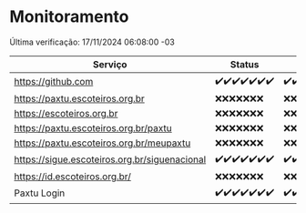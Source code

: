# Monitoramento

Última verificação: 17/11/2024 06:08:00 -03

|Serviço|Status|Últimas 24h|
|---|---|---|
|https://github.com|<span title="2024-11-10: OK=23">✔️</span><span title="2024-11-11: OK=23">✔️</span><span title="2024-11-12: OK=23">✔️</span><span title="2024-11-13: OK=23">✔️</span><span title="2024-11-14: OK=23">✔️</span><span title="2024-11-15: OK=23">✔️</span><span title="2024-11-16: OK=9">✔️</span>|<span title="16/11/2024 07:07:00 -03 : 200">✔️</span><span title="16/11/2024 08:06:00 -03 : 200">✔️</span><span title="16/11/2024 09:14:00 -03 : 200">✔️</span><span title="16/11/2024 10:15:00 -03 : 200">✔️</span><span title="16/11/2024 11:07:00 -03 : 200">✔️</span><span title="16/11/2024 12:07:00 -03 : 200">✔️</span><span title="16/11/2024 13:08:00 -03 : 200">✔️</span><span title="16/11/2024 14:06:00 -03 : 200">✔️</span><span title="16/11/2024 15:09:00 -03 : 200">✔️</span><span title="16/11/2024 16:05:00 -03 : 200">✔️</span><span title="16/11/2024 17:08:00 -03 : 200">✔️</span><span title="16/11/2024 18:07:00 -03 : 200">✔️</span><span title="16/11/2024 19:07:00 -03 : 200">✔️</span><span title="16/11/2024 20:09:00 -03 : 200">✔️</span><span title="16/11/2024 21:45:00 -03 : 200">✔️</span><span title="16/11/2024 23:20:00 -03 : 200">✔️</span><span title="17/11/2024 00:24:00 -03 : 200">✔️</span><span title="17/11/2024 01:10:00 -03 : 200">✔️</span><span title="17/11/2024 02:08:00 -03 : 200">✔️</span><span title="17/11/2024 03:11:00 -03 : 200">✔️</span><span title="17/11/2024 04:07:00 -03 : 200">✔️</span><span title="17/11/2024 05:10:00 -03 : 200">✔️</span><span title="17/11/2024 06:08:00 -03 : 200">✔️</span>|
|https://paxtu.escoteiros.org.br|<span title="2024-11-10: Falhas=23">❌</span><span title="2024-11-11: Falhas=23">❌</span><span title="2024-11-12: Falhas=23">❌</span><span title="2024-11-13: Falhas=23">❌</span><span title="2024-11-14: Falhas=23">❌</span><span title="2024-11-15: Falhas=23">❌</span><span title="2024-11-16: Falhas=9">❌</span>|<span title="16/11/2024 07:07:00 -03 : 403">❌</span><span title="16/11/2024 08:06:00 -03 : 403">❌</span><span title="16/11/2024 09:14:00 -03 : 403">❌</span><span title="16/11/2024 10:15:00 -03 : 403">❌</span><span title="16/11/2024 11:07:00 -03 : 403">❌</span><span title="16/11/2024 12:07:00 -03 : 403">❌</span><span title="16/11/2024 13:08:00 -03 : 403">❌</span><span title="16/11/2024 14:06:00 -03 : 403">❌</span><span title="16/11/2024 15:09:00 -03 : 403">❌</span><span title="16/11/2024 16:05:00 -03 : 403">❌</span><span title="16/11/2024 17:08:00 -03 : 403">❌</span><span title="16/11/2024 18:07:00 -03 : 403">❌</span><span title="16/11/2024 19:07:00 -03 : 403">❌</span><span title="16/11/2024 20:09:00 -03 : 403">❌</span><span title="16/11/2024 21:45:00 -03 : 403">❌</span><span title="16/11/2024 23:20:00 -03 : 403">❌</span><span title="17/11/2024 00:24:00 -03 : 403">❌</span><span title="17/11/2024 01:10:00 -03 : 403">❌</span><span title="17/11/2024 02:08:00 -03 : 403">❌</span><span title="17/11/2024 03:11:00 -03 : 403">❌</span><span title="17/11/2024 04:07:00 -03 : 403">❌</span><span title="17/11/2024 05:10:00 -03 : 403">❌</span><span title="17/11/2024 06:08:00 -03 : 403">❌</span>|
|https://escoteiros.org.br|<span title="2024-11-10: Falhas=23">❌</span><span title="2024-11-11: Falhas=23">❌</span><span title="2024-11-12: Falhas=23">❌</span><span title="2024-11-13: Falhas=23">❌</span><span title="2024-11-14: Falhas=23">❌</span><span title="2024-11-15: Falhas=23">❌</span><span title="2024-11-16: Falhas=9">❌</span>|<span title="16/11/2024 07:07:00 -03 : 403">❌</span><span title="16/11/2024 08:06:00 -03 : 403">❌</span><span title="16/11/2024 09:14:00 -03 : 403">❌</span><span title="16/11/2024 10:15:00 -03 : 403">❌</span><span title="16/11/2024 11:07:00 -03 : 403">❌</span><span title="16/11/2024 12:07:00 -03 : 403">❌</span><span title="16/11/2024 13:08:00 -03 : 403">❌</span><span title="16/11/2024 14:06:00 -03 : 403">❌</span><span title="16/11/2024 15:09:00 -03 : 403">❌</span><span title="16/11/2024 16:05:00 -03 : 403">❌</span><span title="16/11/2024 17:08:00 -03 : 403">❌</span><span title="16/11/2024 18:07:00 -03 : 403">❌</span><span title="16/11/2024 19:07:00 -03 : 403">❌</span><span title="16/11/2024 20:09:00 -03 : 403">❌</span><span title="16/11/2024 21:45:00 -03 : 403">❌</span><span title="16/11/2024 23:20:00 -03 : 403">❌</span><span title="17/11/2024 00:24:00 -03 : 403">❌</span><span title="17/11/2024 01:10:00 -03 : 403">❌</span><span title="17/11/2024 02:08:00 -03 : 403">❌</span><span title="17/11/2024 03:11:00 -03 : 403">❌</span><span title="17/11/2024 04:07:00 -03 : 403">❌</span><span title="17/11/2024 05:10:00 -03 : 403">❌</span><span title="17/11/2024 06:08:00 -03 : 403">❌</span>|
|https://paxtu.escoteiros.org.br/paxtu|<span title="2024-11-10: Falhas=23">❌</span><span title="2024-11-11: Falhas=23">❌</span><span title="2024-11-12: Falhas=23">❌</span><span title="2024-11-13: Falhas=23">❌</span><span title="2024-11-14: Falhas=23">❌</span><span title="2024-11-15: Falhas=23">❌</span><span title="2024-11-16: Falhas=9">❌</span>|<span title="16/11/2024 07:07:00 -03 : 403">❌</span><span title="16/11/2024 08:06:00 -03 : 403">❌</span><span title="16/11/2024 09:14:00 -03 : 403">❌</span><span title="16/11/2024 10:15:00 -03 : 403">❌</span><span title="16/11/2024 11:07:00 -03 : 403">❌</span><span title="16/11/2024 12:07:00 -03 : 403">❌</span><span title="16/11/2024 13:08:00 -03 : 403">❌</span><span title="16/11/2024 14:06:00 -03 : 403">❌</span><span title="16/11/2024 15:09:00 -03 : 403">❌</span><span title="16/11/2024 16:05:00 -03 : 403">❌</span><span title="16/11/2024 17:08:00 -03 : 403">❌</span><span title="16/11/2024 18:07:00 -03 : 403">❌</span><span title="16/11/2024 19:07:00 -03 : 403">❌</span><span title="16/11/2024 20:09:00 -03 : 403">❌</span><span title="16/11/2024 21:45:00 -03 : 403">❌</span><span title="16/11/2024 23:20:00 -03 : 403">❌</span><span title="17/11/2024 00:24:00 -03 : 403">❌</span><span title="17/11/2024 01:10:00 -03 : 403">❌</span><span title="17/11/2024 02:08:00 -03 : 403">❌</span><span title="17/11/2024 03:11:00 -03 : 403">❌</span><span title="17/11/2024 04:07:00 -03 : 403">❌</span><span title="17/11/2024 05:10:00 -03 : 403">❌</span><span title="17/11/2024 06:08:00 -03 : 403">❌</span>|
|https://paxtu.escoteiros.org.br/meupaxtu|<span title="2024-11-10: Falhas=23">❌</span><span title="2024-11-11: Falhas=23">❌</span><span title="2024-11-12: Falhas=23">❌</span><span title="2024-11-13: Falhas=23">❌</span><span title="2024-11-14: Falhas=23">❌</span><span title="2024-11-15: Falhas=23">❌</span><span title="2024-11-16: Falhas=9">❌</span>|<span title="16/11/2024 07:07:00 -03 : 403">❌</span><span title="16/11/2024 08:06:00 -03 : 403">❌</span><span title="16/11/2024 09:14:00 -03 : 403">❌</span><span title="16/11/2024 10:15:00 -03 : 403">❌</span><span title="16/11/2024 11:07:00 -03 : 403">❌</span><span title="16/11/2024 12:07:00 -03 : 403">❌</span><span title="16/11/2024 13:08:00 -03 : 403">❌</span><span title="16/11/2024 14:06:00 -03 : 403">❌</span><span title="16/11/2024 15:09:00 -03 : 403">❌</span><span title="16/11/2024 16:05:00 -03 : 403">❌</span><span title="16/11/2024 17:08:00 -03 : 403">❌</span><span title="16/11/2024 18:07:00 -03 : 403">❌</span><span title="16/11/2024 19:07:00 -03 : 403">❌</span><span title="16/11/2024 20:09:00 -03 : 403">❌</span><span title="16/11/2024 21:45:00 -03 : 403">❌</span><span title="16/11/2024 23:20:00 -03 : 403">❌</span><span title="17/11/2024 00:24:00 -03 : 403">❌</span><span title="17/11/2024 01:10:00 -03 : 403">❌</span><span title="17/11/2024 02:08:00 -03 : 403">❌</span><span title="17/11/2024 03:11:00 -03 : 403">❌</span><span title="17/11/2024 04:07:00 -03 : 403">❌</span><span title="17/11/2024 05:10:00 -03 : 403">❌</span><span title="17/11/2024 06:08:00 -03 : 403">❌</span>|
|https://sigue.escoteiros.org.br/siguenacional|<span title="2024-11-10: OK=23">✔️</span><span title="2024-11-11: OK=23">✔️</span><span title="2024-11-12: OK=23">✔️</span><span title="2024-11-13: OK=23">✔️</span><span title="2024-11-14: OK=23">✔️</span><span title="2024-11-15: OK=23">✔️</span><span title="2024-11-16: OK=9">✔️</span>|<span title="16/11/2024 07:07:00 -03 : 200">✔️</span><span title="16/11/2024 08:06:00 -03 : 200">✔️</span><span title="16/11/2024 09:14:00 -03 : 200">✔️</span><span title="16/11/2024 10:15:00 -03 : 200">✔️</span><span title="16/11/2024 11:07:00 -03 : 200">✔️</span><span title="16/11/2024 12:07:00 -03 : 200">✔️</span><span title="16/11/2024 13:08:00 -03 : 200">✔️</span><span title="16/11/2024 14:06:00 -03 : 200">✔️</span><span title="16/11/2024 15:09:00 -03 : 200">✔️</span><span title="16/11/2024 16:05:00 -03 : 200">✔️</span><span title="16/11/2024 17:08:00 -03 : 200">✔️</span><span title="16/11/2024 18:07:00 -03 : 200">✔️</span><span title="16/11/2024 19:07:00 -03 : 200">✔️</span><span title="16/11/2024 20:09:00 -03 : 200">✔️</span><span title="16/11/2024 21:45:00 -03 : 200">✔️</span><span title="16/11/2024 23:20:00 -03 : 200">✔️</span><span title="17/11/2024 00:24:00 -03 : 200">✔️</span><span title="17/11/2024 01:10:00 -03 : 200">✔️</span><span title="17/11/2024 02:08:00 -03 : 200">✔️</span><span title="17/11/2024 03:11:00 -03 : 200">✔️</span><span title="17/11/2024 04:07:00 -03 : 200">✔️</span><span title="17/11/2024 05:10:00 -03 : 200">✔️</span><span title="17/11/2024 06:08:00 -03 : 200">✔️</span>|
|https://id.escoteiros.org.br/|<span title="2024-11-10: Falhas=23">❌</span><span title="2024-11-11: Falhas=23">❌</span><span title="2024-11-12: Falhas=23">❌</span><span title="2024-11-13: Falhas=23">❌</span><span title="2024-11-14: Falhas=23">❌</span><span title="2024-11-15: Falhas=23">❌</span><span title="2024-11-16: Falhas=9">❌</span>|<span title="16/11/2024 07:07:00 -03 : 403">❌</span><span title="16/11/2024 08:06:00 -03 : 403">❌</span><span title="16/11/2024 09:14:00 -03 : 403">❌</span><span title="16/11/2024 10:15:00 -03 : 403">❌</span><span title="16/11/2024 11:07:00 -03 : 403">❌</span><span title="16/11/2024 12:07:00 -03 : 403">❌</span><span title="16/11/2024 13:08:00 -03 : 403">❌</span><span title="16/11/2024 14:06:00 -03 : 403">❌</span><span title="16/11/2024 15:09:00 -03 : 403">❌</span><span title="16/11/2024 16:05:00 -03 : 403">❌</span><span title="16/11/2024 17:08:00 -03 : 403">❌</span><span title="16/11/2024 18:07:00 -03 : 403">❌</span><span title="16/11/2024 19:07:00 -03 : 403">❌</span><span title="16/11/2024 20:09:00 -03 : 403">❌</span><span title="16/11/2024 21:45:00 -03 : 403">❌</span><span title="16/11/2024 23:20:00 -03 : 403">❌</span><span title="17/11/2024 00:24:00 -03 : 403">❌</span><span title="17/11/2024 01:10:00 -03 : 403">❌</span><span title="17/11/2024 02:08:00 -03 : 403">❌</span><span title="17/11/2024 03:11:00 -03 : 403">❌</span><span title="17/11/2024 04:07:00 -03 : 403">❌</span><span title="17/11/2024 05:10:00 -03 : 403">❌</span><span title="17/11/2024 06:08:00 -03 : 403">❌</span>|
|Paxtu Login|<span title="2024-11-10: OK=23">✔️</span><span title="2024-11-11: OK=23">✔️</span><span title="2024-11-12: OK=23">✔️</span><span title="2024-11-13: OK=23">✔️</span><span title="2024-11-14: OK=23">✔️</span><span title="2024-11-15: OK=23">✔️</span><span title="2024-11-16: OK=9">✔️</span>|<span title="16/11/2024 07:07:00 -03 : 200">✔️</span><span title="16/11/2024 08:06:00 -03 : 200">✔️</span><span title="16/11/2024 09:14:00 -03 : 200">✔️</span><span title="16/11/2024 10:15:00 -03 : 200">✔️</span><span title="16/11/2024 11:07:00 -03 : 200">✔️</span><span title="16/11/2024 12:07:00 -03 : 200">✔️</span><span title="16/11/2024 13:08:00 -03 : 200">✔️</span><span title="16/11/2024 14:06:00 -03 : 200">✔️</span><span title="16/11/2024 15:09:00 -03 : 200">✔️</span><span title="16/11/2024 16:05:00 -03 : 200">✔️</span><span title="16/11/2024 17:08:00 -03 : 200">✔️</span><span title="16/11/2024 18:07:00 -03 : 200">✔️</span><span title="16/11/2024 19:07:00 -03 : 200">✔️</span><span title="16/11/2024 20:09:00 -03 : 200">✔️</span><span title="16/11/2024 21:45:00 -03 : 200">✔️</span><span title="16/11/2024 23:20:00 -03 : 200">✔️</span><span title="17/11/2024 00:24:00 -03 : 200">✔️</span><span title="17/11/2024 01:10:00 -03 : 200">✔️</span><span title="17/11/2024 02:08:00 -03 : 200">✔️</span><span title="17/11/2024 03:11:00 -03 : 200">✔️</span><span title="17/11/2024 04:07:00 -03 : 200">✔️</span><span title="17/11/2024 05:10:00 -03 : 200">✔️</span><span title="17/11/2024 06:08:00 -03 : 200">✔️</span>|
